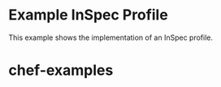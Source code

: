 # Example InSpec Profile

This example shows the implementation of an InSpec profile.
# chef-examples
